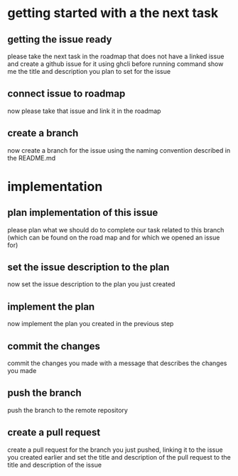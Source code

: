 # getting started with a the next task
## getting the issue ready
please take the next task in the roadmap that does not have a linked issue and create a github issue for it using ghcli
before running command show me the title and description you plan to set for the issue
## connect issue to roadmap
now please take that issue and link it in the roadmap
## create a branch
now create a branch for the issue using the naming convention described in the README.md
# implementation
## plan implementation of this issue
please plan what we should do to complete our task related to this branch (which can be found on the road map and for which we opened an issue for)
## set the issue description to the plan
now set the issue description to the plan you just created
## implement the plan
now implement the plan you created in the previous step
## commit the changes
commit the changes you made with a message that describes the changes you made
## push the branch
push the branch to the remote repository
## create a pull request
create a pull request for the branch you just pushed, linking it to the issue you created earlier and set the title and description of the pull request to the title and description of the issue